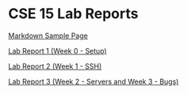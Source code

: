 # CSE 15 Lab Reports

[Markdown Sample Page](markdown-sample.html)

[Lab Report 1 (Week 0 - Setup)](lab-report-1-week-0.html)

[Lab Report 2 (Week 1 - SSH)](lab-report-2-week-1.html)

[Lab Report 3 (Week 2 - Servers and Week 3 - Bugs)](lab-report-2-week-1.html)
